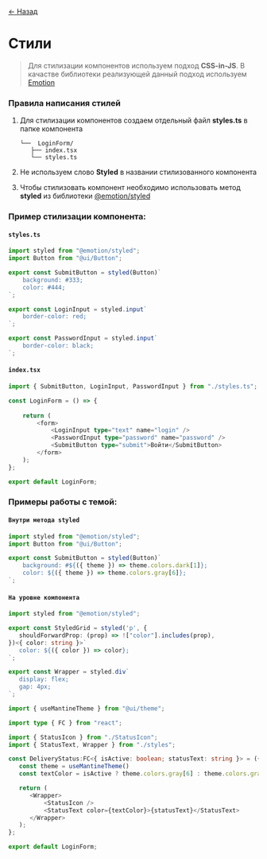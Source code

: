 [← Назад](../README.md)

# Стили

> Для стилизации компонентов используем подход **CSS-in-JS**.
> В качастве библиотеки реализующей данный подход иcпользуем [Emotion](https://emotion.sh/docs/introduction)

### Правила написания стилей
1. Для стилизации компонентов создаем отдельный файл **styles.ts** в папке компонента

   ```
   └──  LoginForm/
      ├── index.tsx
      └── styles.ts
   ```
2. Не используем слово **Styled** в названии стилизованного компонента
3. Чтобы стилизовать компонент необходимо использовать метод **styled** из библиотеки [@emotion/styled](https://www.npmjs.com/package/@emotion/styled) 
    

### Пример стилизации компонента: 

#### **`styles.ts`**
```typescript filename="styles.ts"
import styled from "@emotion/styled";
import Button from "@ui/Button";

export const SubmitButton = styled(Button)`
    background: #333;
    color: #444;
`;

export const LoginInput = styled.input`
    border-color: red;
`;

export const PasswordInput = styled.input`
    border-color: black;
`;
```

#### **`index.tsx`**
```typescript jsx filename="index.tsx"
import { SubmitButton, LoginInput, PasswordInput } from "./styles.ts";

const LoginForm = () => {
    
    return (
        <form>
            <LoginInput type="text" name="login" />
            <PasswordInput type="password" name="password" />
            <SubmitButton type="submit">Войти</SubmitButton>
        </form>
    );
};

export default LoginForm;
```

### Примеры работы с темой: 

#### **`Внутри метода styled`**
```typescript filename="styles.ts"
import styled from "@emotion/styled";
import Button from "@ui/Button";

export const SubmitButton = styled(Button)`
    background: #${({ theme }) => theme.colors.dark[1]};
    color: ${({ theme }) => theme.colors.gray[6]};
`;
```

#### **`На уровне компонента`**
```typescript filename="styles.ts"
import styled from "@emotion/styled";

export const StyledGrid = styled('p', {
   shouldForwardProp: (prop) => !["color"].includes(prop),
})<{ color: string }>`
   color: ${({ color }) => color};
`;

export const Wrapper = styled.div`
   display: flex;
   gap: 4px;
`;
```

```typescript jsx filename="index.tsx"
import { useMantineTheme } from "@ui/theme";

import type { FC } from "react";

import { StatusIcon } from "./StatusIcon";
import { StatusText, Wrapper } from "./styles";

const DeliveryStatus:FC<{ isActive: boolean; statusText: string }> = ({ isActive, statusText }) => {
   const theme = useMantineTheme()
   const textColor = isActive ? theme.colors.gray[6] : theme.colors.gray[2];

   return (
      <Wrapper>
          <StatusIcon />
          <StatusText color={textColor}>{statusText}</StatusText>
      </Wrapper>
   );
};

export default LoginForm;
```